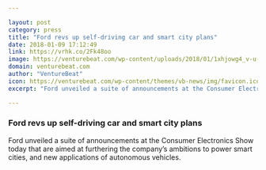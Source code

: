 ```yaml
---

layout: post
category: press
title: "Ford revs up self-driving car and smart city plans"
date: 2018-01-09 17:12:49
link: https://vrhk.co/2Fk48oo
image: https://venturebeat.com/wp-content/uploads/2018/01/1xhjowg4_v-u-5dm0srsaag.jpeg?fit=780%2C382&strip=all
domain: venturebeat.com
author: "VentureBeat"
icon: https://venturebeat.com/wp-content/themes/vb-news/img/favicon.ico
excerpt: "Ford unveiled a suite of announcements at the Consumer Electronics Show today that are aimed at furthering the company’s ambitions to power smart cities, and new applications of autonomous vehicles."

---
```


### Ford revs up self-driving car and smart city plans

Ford unveiled a suite of announcements at the Consumer Electronics Show today that are aimed at furthering the company’s ambitions to power smart cities, and new applications of autonomous vehicles.